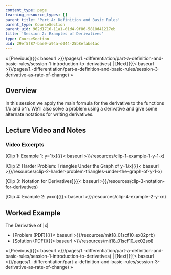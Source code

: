 ```yaml
---
content_type: page
learning_resource_types: []
parent_title: 'Part A: Definition and Basic Rules'
parent_type: CourseSection
parent_uid: 962d1716-11a1-01d4-9f86-5818d41217eb
title: 'Session 2: Examples of Derivatives'
type: CourseSection
uid: 29ef5f87-bae9-a94a-d044-25b8efabe1ac
---
```


« [Previous]({{< baseurl >}}/pages/1.-differentiation/part-a-definition-and-basic-rules/session-1-introduction-to-derivatives) | [Next]({{< baseurl >}}/pages/1.-differentiation/part-a-definition-and-basic-rules/session-3-derivative-as-rate-of-change) »

Overview
--------

In this session we apply the main formula for the derivative to the functions 1/x and x^n. We'll also solve a problem using a derivative and give some alternate notations for writing derivatives.

Lecture Video and Notes
-----------------------

### Video Excerpts

[Clip 1: Example 1: y=1/x]({{< baseurl >}}/resources/clip-1-example-1-y-1-x)

[Clip 2: Harder Problem: Triangles Under the Graph of y=1/x]({{< baseurl >}}/resources/clip-2-harder-problem-triangles-under-the-graph-of-y-1-x)

[Clip 3: Notation for Derivatives]({{< baseurl >}}/resources/clip-3-notation-for-derivatives)

[Clip 4: Example 2: y=xn]({{< baseurl >}}/resources/clip-4-example-2-y-xn)

Worked Example
--------------

The Derivative of |x|

*   [Problem (PDF)]({{< baseurl >}}/resources/mit18_01scf10_ex02prb)
*   [Solution (PDF)]({{< baseurl >}}/resources/mit18_01scf10_ex02sol)

« [Previous]({{< baseurl >}}/pages/1.-differentiation/part-a-definition-and-basic-rules/session-1-introduction-to-derivatives) | [Next]({{< baseurl >}}/pages/1.-differentiation/part-a-definition-and-basic-rules/session-3-derivative-as-rate-of-change) »